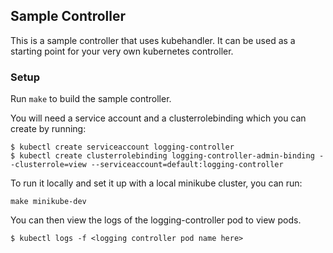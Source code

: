 ## Sample Controller

This is a sample controller that uses kubehandler. It can be used as a starting
point for your very own kubernetes controller.

### Setup

Run `make` to build the sample controller.

You will need a service account and a clusterrolebinding which you can create
by running:
```
$ kubectl create serviceaccount logging-controller
$ kubectl create clusterrolebinding logging-controller-admin-binding --clusterrole=view --serviceaccount=default:logging-controller
```

To run it locally and set it up with a local minikube cluster, you can run:
```
make minikube-dev
```

You can then view the logs of the logging-controller pod to view pods.

```
$ kubectl logs -f <logging controller pod name here>
```
